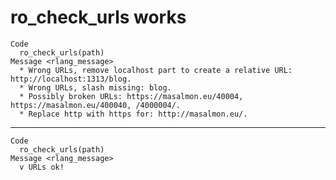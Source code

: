 # ro_check_urls works

    Code
      ro_check_urls(path)
    Message <rlang_message>
      * Wrong URLs, remove localhost part to create a relative URL: http://localhost:1313/blog.
      * Wrong URLs, slash missing: blog.
      * Possibly broken URLs: https://masalmon.eu/40004, https://masalmon.eu/400040, /4000004/.
      * Replace http with https for: http://masalmon.eu/.

---

    Code
      ro_check_urls(path)
    Message <rlang_message>
      v URLs ok!

